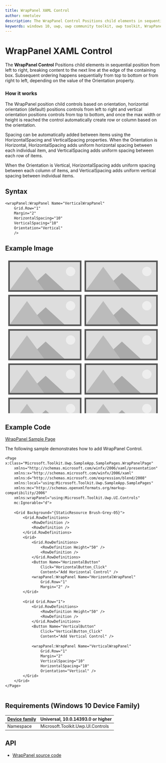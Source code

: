 ```yaml
---
title: WrapPanel XAML Control
author: nmetulev
description: The WrapPanel Control Positions child elements in sequential position from left to right, breaking content to the next line at the edge of the containing box.
keywords: windows 10, uwp, uwp community toolkit, uwp toolkit, WrapPanel, XAML Control, xaml
---
```


# WrapPanel XAML Control

The **WrapPanel Control** Positions child elements in sequential position from left to right, breaking content to the next line at the edge of the containing box. Subsequent ordering happens sequentially from top to bottom or from right to left, depending on the value of the Orientation property.

### How it works

The WrapPanel position child controls based on orientation, horizontal orientation (default) positions controls from left to right and vertical orientation positions controls from top to bottom, and once the max width or height is reached the control automatically create row or column based on the orientation. 

Spacing can be automatically added between items using the HorizontalSpacing and VerticalSpacing properties. When the Orientation is Horizontal, HorizontalSpacing adds uniform horizontal spacing between each individual item, and VerticalSpacing adds uniform spacing between each row of items.

When the Orientation is Vertical, HorizontalSpacing adds uniform spacing between each column of items, and VerticalSpacing adds uniform vertical spacing between individual items.

## Syntax

```xaml
<wrapPanel:WrapPanel Name="VerticalWrapPanel"
    Grid.Row="1"
    Margin="2"
    HorizontalSpacing="10"
    VerticalSpacing="10"
    Orientation="Vertical"
    />
```


## Example Image

![WrapPanel animation](../resources/images/Controls-WrapPanel.png "WrapPanel")

## Example Code

[WrapPanel Sample Page](https://github.com/Microsoft/UWPCommunityToolkit/tree/master/Microsoft.Toolkit.Uwp.SampleApp/SamplePages/WrapPanel)

The following sample demonstrates how to add WrapPanel Control.

```xaml
<Page x:Class="Microsoft.Toolkit.Uwp.SampleApp.SamplePages.WrapPanelPage"
    xmlns="http://schemas.microsoft.com/winfx/2006/xaml/presentation"
    xmlns:x="http://schemas.microsoft.com/winfx/2006/xaml"
    xmlns:d="http://schemas.microsoft.com/expression/blend/2008"
    xmlns:local="using:Microsoft.Toolkit.Uwp.SampleApp.SamplePages"
    xmlns:mc="http://schemas.openxmlformats.org/markup-compatibility/2006"
    xmlns:wrapPanel="using:Microsoft.Toolkit.Uwp.UI.Controls"
    mc:Ignorable="d">

    <Grid Background="{StaticResource Brush-Grey-05}">
        <Grid.RowDefinitions>
            <RowDefinition />
            <RowDefinition />
        </Grid.RowDefinitions>
        <Grid>
            <Grid.RowDefinitions>
                <RowDefinition Height="50" />
                <RowDefinition />
            </Grid.RowDefinitions>
            <Button Name="HorizontalButton"
                Click="HorizontalButton_Click"
                Content="Add Horizontal Control" />
            <wrapPanel:WrapPanel Name="HorizontalWrapPanel"
                Grid.Row="1"
                Margin="2" />
        </Grid>

        <Grid Grid.Row="1">
            <Grid.RowDefinitions>
                <RowDefinition Height="50" />
                <RowDefinition />
            </Grid.RowDefinitions>
            <Button Name="VerticalButton"
                Click="VerticalButton_Click"
                Content="Add Vertical Control" />
                
            <wrapPanel:WrapPanel Name="VerticalWrapPanel"
                Grid.Row="1"
                Margin="2"
                VerticalSpacing="10"
                HorizontalSpacing="10"
                Orientation="Vertical" />
        </Grid>
    </Grid>
</Page>


```

## Requirements (Windows 10 Device Family)

| [Device family](http://go.microsoft.com/fwlink/p/?LinkID=526370) | Universal, 10.0.14393.0 or higher |
| --- | --- |
| Namespace | Microsoft.Toolkit.Uwp.UI.Controls |

## API

* [WrapPanel source code](https://github.com/Microsoft/UWPCommunityToolkit/tree/master/Microsoft.Toolkit.Uwp.UI.Controls/WrapPanel)
